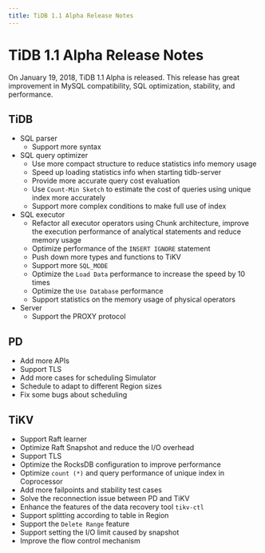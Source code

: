 ```yaml
---
title: TiDB 1.1 Alpha Release Notes
---
```


# TiDB 1.1 Alpha Release Notes

On January 19, 2018, TiDB 1.1 Alpha is released. This release has great improvement in MySQL compatibility, SQL optimization, stability, and performance.

## TiDB

- SQL parser
    - Support more syntax
- SQL query optimizer
    - Use more compact structure to reduce statistics info memory usage
    - Speed up loading statistics info when starting tidb-server
    - Provide more accurate query cost evaluation
    - Use `Count-Min Sketch` to estimate the cost of queries using unique index more accurately
    - Support more complex conditions to make full use of index
- SQL executor
    - Refactor all executor operators using Chunk architecture, improve the execution performance of analytical statements and reduce memory usage
    - Optimize performance of the `INSERT IGNORE` statement
    - Push down more types and functions to TiKV
    - Support more `SQL_MODE`
    - Optimize the `Load Data` performance to increase the speed by 10 times
    - Optimize the `Use Database` performance
    - Support statistics on the memory usage of physical operators
- Server
    - Support the PROXY protocol

## PD

- Add more APIs
- Support TLS
- Add more cases for scheduling Simulator
- Schedule to adapt to different Region sizes
- Fix some bugs about scheduling

## TiKV

- Support Raft learner
- Optimize Raft Snapshot and reduce the I/O overhead
- Support TLS
- Optimize the RocksDB configuration to improve performance
- Optimize `count (*)` and query performance of unique index in Coprocessor
- Add more failpoints and stability test cases
- Solve the reconnection issue between PD and TiKV
- Enhance the features of the data recovery tool `tikv-ctl`
- Support splitting according to table in Region
- Support the `Delete Range` feature
- Support setting the I/O limit caused by snapshot
- Improve the flow control mechanism
